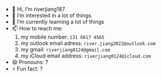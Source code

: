 - 👋 Hi, I’m riverjiang187
- 👀 I’m interested in a lot of things.
- 🌱 I’m currently learning a lot of things
- 📫 How to reach me:
  1. my mobile number: `131 6617 4565`
  2. my outlook email adress: `river.jiang2022@outlook.com`
  3. my gmail: `riverjiang0124@gmail.com`
  4. my iCloud email address: `riverjiang0124@icloud.com`
- 😄 Pronouns: ?
- ⚡ Fun fact: ?

<!---
riverjiang187/riverjiang187 is a ✨ special ✨ repository because its `README.md` (this file) appears on your GitHub profile.
You can click the Preview link to take a look at your changes.
--->

